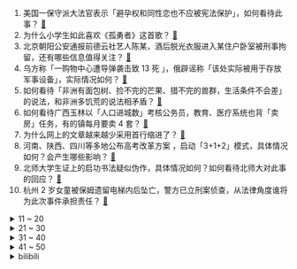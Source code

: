 1. 美国一保守派大法官表示「避孕权和同性恋也不应被宪法保护」，如何看待此事？ [:link:](https://www.zhihu.com/question/539827554)
2. 为什么小学生如此喜欢《孤勇者》这首歌？ [:link:](https://www.zhihu.com/question/525836177)
3. 北京朝阳公安通报前德云社艺人陈某，酒后脱光衣服进入某住户卧室被刑事拘留，还有哪些信息值得关注？ [:link:](https://www.zhihu.com/question/540179945)
4. 乌方称「一购物中心遭导弹袭击致 13 死 」，俄辟谣称「该处实际被用于存放军事设备」，实际情况如何？ [:link:](https://www.zhihu.com/question/540208564)
5. 如何看待「非洲有面包树、捡不完的芒果、猎不完的兽群，生活条件不会差」的说法，和非洲多饥荒的说法相矛盾？ [:link:](https://www.zhihu.com/question/537934591)
6. 如何看待广西玉林以「人口进城数」考核公务员，教育、医疗系统也背「卖房」任务，有的镇每月要卖 4 套？ [:link:](https://www.zhihu.com/question/540018441)
7. 为什么网上的文章越来越少采用首行缩进了？ [:link:](https://www.zhihu.com/question/539160773)
8. 河南、陕西、四川等多地公布高考改革方案 ，启动「3+1+2」模式，具体情况如何？会产生哪些影响？ [:link:](https://www.zhihu.com/question/540059485)
9. 北师大学生证上的启功书法疑似伪作，具体情况如何？如何看待北师大对此事的回应？ [:link:](https://www.zhihu.com/question/540124584)
10. 杭州 2 岁女童被保姆遗留电梯内后坠亡，警方已立刑案侦查，从法律角度谁将为此次事件承担责任？ [:link:](https://www.zhihu.com/question/540165237)
<details>
<summary>11 ~ 20</summary>

11. 2022 北京高考 700 分以上 106 人，高分段考生人数全面增多，原因是什么？如何看待这一现象？ [:link:](https://www.zhihu.com/question/539558808)
12. 如何看待为「迎大运会」成都一街道将招牌「汉字版」改「拼音版」？时隔「 1 年」才着手改回的原因是什么？ [:link:](https://www.zhihu.com/question/540050888)
13. 《西游记》中孙悟空画的圈能挡住妖精，为什么孙悟空画了一次之后就再也不画了？ [:link:](https://www.zhihu.com/question/529003951)
14. 《梦华录》的大结局你满意吗？结局给整部剧加分了吗？ [:link:](https://www.zhihu.com/question/539875370)
15. 如何看待薇娅丈夫公司直播间宣称某饮料抗幽门螺旋杆菌，违反广告法被罚 19 万？直播中还有哪些注意事项？ [:link:](https://www.zhihu.com/question/540082516)
16. 15-20 万，年轻人买第一辆车，怎么买才能不被坑？ [:link:](https://www.zhihu.com/question/539910936)
17. 女子高考落榜读专科逆袭买千万别墅上热搜，称考不好也没关系。您如何看待此事？ [:link:](https://www.zhihu.com/question/540003641)
18. “罗诉韦德案”的新裁决，是否将导致拜登所在的民主党更团结并有利于中期选举？还是导致民主党更溃败？ [:link:](https://www.zhihu.com/question/539886587)
19. 23考研，从现在开始准备还来得及吗? [:link:](https://www.zhihu.com/question/533399028)
20. 很多事情想不明白，这让我痛苦万分，想要活的通透该怎么办？ [:link:](https://www.zhihu.com/question/539987526)
</details>
<details>
<summary>21 ~ 30</summary>

21. 在2米深的泳池游泳和在20米深的泳池游泳有什么区别吗？ [:link:](https://www.zhihu.com/question/393242825)
22. 为什么蒋雯丽在《霸王别姬》里的「朝天一跪」能成为经典？ [:link:](https://www.zhihu.com/question/62706324)
23. 刚过本科线，是选择复读、读专科还是民办本科呢？ [:link:](https://www.zhihu.com/question/538769992)
24. 如何跟领导汇报工作？ [:link:](https://www.zhihu.com/question/491004869)
25. 梅雨季家里总有一股潮味，有没有好用的除湿产品？ [:link:](https://www.zhihu.com/question/532269577)
26. 理想ONE这款车为什么销量很好？ [:link:](https://www.zhihu.com/question/468646971)
27. 任泽平认为年轻人要努力去大城市，俞敏洪认为有视野格局的年轻人可把知识用于农村发展，如何看待两人的观点？ [:link:](https://www.zhihu.com/question/539945768)
28. 有必要为了 985 的名号去上兰州大学吗? [:link:](https://www.zhihu.com/question/539803835)
29. 如果为自己过去的知识和经验设立一个保质期，多长期限比较合理的？ [:link:](https://www.zhihu.com/question/537093904)
30. 毕业季来临，有哪些平时习以为常的事情，或许就是最后一次？ [:link:](https://www.zhihu.com/question/538984751)
</details>
<details>
<summary>31 ~ 40</summary>

31. 公务员可以做酒吧驻唱或者赶场歌手来赚钱吗？ [:link:](https://www.zhihu.com/question/536181282)
32. 《武林外传》中为什么白展堂的「盗圣」玉牌比姬无命的「盗神」铁牌差了很多？ [:link:](https://www.zhihu.com/question/266614713)
33. 男子穿女装在居民楼下直播遭投诉，有家长称 4 岁儿子受影响要求穿女装、去女厕所，如何看待家长的投诉? [:link:](https://www.zhihu.com/question/539731656)
34. 是不是只有中国人相信钻石代表爱情，外国人结婚买钻戒吗 ？ [:link:](https://www.zhihu.com/question/527470735)
35. 公安部网安局启动打击整治「网络水军」专项工作，为期 6 个月，有哪些信息值得关注？ [:link:](https://www.zhihu.com/question/540032670)
36. 钢铁侠托尼斯塔克的技术可以获得诺贝尔奖吗？ [:link:](https://www.zhihu.com/question/359151746)
37. 如何评价美剧《西部世界》第四季第一集（S04E01）「The Auguries」？ [:link:](https://www.zhihu.com/question/539876828)
38. 4 月新番动画《间谍过家家》完结，你如何评价 12 话与这一季？ [:link:](https://www.zhihu.com/question/539734740)
39. 美国总统拜登签署枪支安全法案，该法案实施会给美国带来哪些影响？ [:link:](https://www.zhihu.com/question/539709534)
40. 如何评价《黑袍纠察队》S3E6: Herogasm（第三季第六集）？ [:link:](https://www.zhihu.com/question/539333641)
</details>
<details>
<summary>41 ~ 50</summary>

41. 有什么好看不露的适合在大学穿的裙子吗？ [:link:](https://www.zhihu.com/question/467046196)
42. 微信表情符号被写入判决，2018 年来全国有 158 起以表情符号作为证据的案件，法律角度如何解读？ [:link:](https://www.zhihu.com/question/540133344)
43. 美国宣布 G7 新一轮对俄制裁，对俄商品加征关税用以帮助乌克兰，这一制裁将对俄造成哪些影响？ [:link:](https://www.zhihu.com/question/540182702)
44. 泰国航空回应「艺人李紫婷爱犬运送过程中去世」，称将尽快给事主提供调查结果，当前的宠物托运都有哪些问题？ [:link:](https://www.zhihu.com/question/539826795)
45. 如何看待母亲回应「3 个孩子 2 个上清华」，称只能教孩子做人诚实守信，学习都靠孩子自己努力？ [:link:](https://www.zhihu.com/question/540257901)
46. 宋丹丹回应《桃花坞》争议，直言自己很委屈，拥抱李雪琴向其道歉，如何看待她的行为？ [:link:](https://www.zhihu.com/question/539997663)
47. 朱一龙主演的《人生大事》这部电影给你最大的感受是什么？ [:link:](https://www.zhihu.com/question/539630749)
48. 中国航天已经走到了哪一步？还需要哪些配套企业和人才加入？ [:link:](https://www.zhihu.com/question/538537625)
49. 《原神》深渊为什么不加入多人模式? [:link:](https://www.zhihu.com/question/538874677)
50. 从小学到初中的友谊可以持续到高中吗？ [:link:](https://www.zhihu.com/question/539338627)
</details><details>
<summary>bilibili</summary>

1. 那天，不爱拍照的他，却突然要求合照…… [:link:](//www.bilibili.com/video/BV18a411W7zp)
2. 什么是肝帝？他说..... [:link:](//www.bilibili.com/video/BV1Cv4y1M7Fg)
3. 别难过啦，没事我考的比你还惨 [:link:](//www.bilibili.com/video/BV1rY4y1J7Mt)
4. 中了几箭而已，问题不大【剑圣③】 [:link:](//www.bilibili.com/video/BV1Qv4y1M7QK)
5. Luxiem 第2张单曲-「Jazz on the Clock!!」 (Official Music Video) | NIJISANJI EN [:link:](//www.bilibili.com/video/BV1ua411W7wf)
6. 水浒最具争议剧情之一！《水浒传》P27 [:link:](//www.bilibili.com/video/BV1U3411u7nU)
7. 猫：请你穿上衣服！！！ [:link:](//www.bilibili.com/video/BV1PS4y1p7vw)
8. 画画画！苦逼五年！都想要放弃了！ [:link:](//www.bilibili.com/video/BV1aW4y167ru)
9. 别被这些东西给害了！（百乔x朝阳禁毒） [:link:](//www.bilibili.com/video/BV1gW4y1r7T8)
10. 当猫发现自己的项圈是声控灯，还会说话后… [:link:](//www.bilibili.com/video/BV1CG411s7Bc)
<details>
<summary>11 ~ 20</summary>

11. 真的有人吃这玩意吗？ [:link:](//www.bilibili.com/video/BV1vB4y1q71u)
12. 《 最 强 巧 克 力 》 [:link:](//www.bilibili.com/video/BV15T41137Ec)
13. 叶大将军怒斥米哈游 [:link:](//www.bilibili.com/video/BV1eY4y137T6)
14. 微信看后说他DNA动了 [:link:](//www.bilibili.com/video/BV1h34y1W7B3)
15. 《 奇 怪 的 鼠 鼠 增 加 了 》 [:link:](//www.bilibili.com/video/BV1WT411V7Cb)
16. 我要被这群记者笑死啦哈哈哈哈哈哈哈哈哈哈哈哈 [:link:](//www.bilibili.com/video/BV1XB4y1s7ps)
17. 而我独缺，你一生的了解 [:link:](//www.bilibili.com/video/BV1334y1s7Aq)
18. 《运气好和运气不好都沉默了》 [:link:](//www.bilibili.com/video/BV1uZ4y1e7KZ)
19. 小偷：报警！快帮我报警！ [:link:](//www.bilibili.com/video/BV14Z4y1i7eU)
20. 〖误解向〗如果领养的女儿是小埋 [:link:](//www.bilibili.com/video/BV19S4y1H7Mg)
</details>
<details>
<summary>21 ~ 30</summary>

21. 消费1万2！海底捞最高级别会员过生日是什么体验【怎么这么值ep42-海底捞】 [:link:](//www.bilibili.com/video/BV1RB4y1q7KZ)
22. 我来了，那么家里就要开始热闹了。 [:link:](//www.bilibili.com/video/BV1GW4y1r7M7)
23. 这场考试，有去无回。【陆时已作答】 [:link:](//www.bilibili.com/video/BV1Qv4y1M7vZ)
24. 【花小烙】输液的时候如果气泡进入了血管里会怎么样？ [:link:](//www.bilibili.com/video/BV1GB4y1D7cK)
25. 奶爆新番！七月最值得期待的10部动画！最后一个我当场狂喜！【泛式】 [:link:](//www.bilibili.com/video/BV1A3411w765)
26. 不同唱法的油腻版！对不起哈哈哈哈 这些精髓在我脑中挥之不去很多年了！！ [:link:](//www.bilibili.com/video/BV1p94y117VC)
27. 你从未见过的光影版本饥荒！【假如饥荒有光影和山脉】 [:link:](//www.bilibili.com/video/BV1MS4y1p7UU)
28. 离谱！花20W日元清空扭蛋机！竟然狂薅大奖！ [:link:](//www.bilibili.com/video/BV14T411V7WG)
29. 全员恶人 [:link:](//www.bilibili.com/video/BV1dT411g7yH)
30. 用几分钟领略几千年的文化魅力。 [:link:](//www.bilibili.com/video/BV1NU4y197Pt)
</details>
<details>
<summary>31 ~ 40</summary>

31. mwuah mwuah mwuah [:link:](//www.bilibili.com/video/BV1TY411K7io)
32. 如何科学的护理产后母猪？ [:link:](//www.bilibili.com/video/BV1EB4y1q7NX)
33. 【4K60FPS】迈克尔·杰克逊两大封神现场！致敬永远的天王！ [:link:](//www.bilibili.com/video/BV1p94y117hF)
34. 我最后还是冲上去了，大家帮我证明！ [:link:](//www.bilibili.com/video/BV1L94y117Sr)
35. 今天我们采访了一位在校大学生和他毕业多年的师哥，让我们看看他们的生活有什么变化吧...... [:link:](//www.bilibili.com/video/BV1uN4y1G7z4)
36. 50块vs1000块的小提琴！哪一个比较猛？！ [:link:](//www.bilibili.com/video/BV1BY4y1J7CH)
37. 这玩意凭什么才卖一块钱？！ [:link:](//www.bilibili.com/video/BV1hY4y137AZ)
38. 【STN快报第六季35】是萨菲罗斯刀太粗了，还是我蒂法不烧了 [:link:](//www.bilibili.com/video/BV1g94y117DU)
39. “那一天，小猫咪终于想起了被人类支配的恐惧” [:link:](//www.bilibili.com/video/BV1XT411g7hf)
40. 【天气愈报】热 到 头 秃 [:link:](//www.bilibili.com/video/BV1QT411G7Pr)
</details>
<details>
<summary>41 ~ 50</summary>

41. 离越南就隔着一条河 [:link:](//www.bilibili.com/video/BV1gS4y1p7on)
42. 看or不看！最简单易懂的2022年七月新番推荐！！ [:link:](//www.bilibili.com/video/BV1Ta411W7wW)
43. 大学毕业两年的我骗我爸高考出分了 [:link:](//www.bilibili.com/video/BV1Zt4y1b7Xi)
44. 【历史】“卷面上，密密麻麻，是我的自尊” [:link:](//www.bilibili.com/video/BV1494y117Cm)
45. 可爱的视频推荐给可爱的人 [:link:](//www.bilibili.com/video/BV1Lt4y1a7ZM)
46. 【鉴定热门】养生大师让人类不要喝牛奶？菇勇者学甄嬛传银镯子检测毒蘑菇？ [:link:](//www.bilibili.com/video/BV1K3411w7gi)
47. 愿冰柜没有雪糕刺客 [:link:](//www.bilibili.com/video/BV1N34y1s7fZ)
48. 原来喜欢也有同义词！ [:link:](//www.bilibili.com/video/BV1wt4y187Ld)
49. 【菊花花】雷神生贺曲「稻光予梦」/ 原神cv原创曲 [:link:](//www.bilibili.com/video/BV1K3411w7uM)
50. 闽南菜的天花板，极致风味重磅来袭！ [:link:](//www.bilibili.com/video/BV1zY411T77c)
</details>
<details>
<summary>51 ~ 60</summary>

51. BILIBILI 13周年庆 [:link:](//www.bilibili.com/video/BV1xS4y1H7UL)
52. 黑神话最新爆料汇总！820之前你需要了解的一切都在这里！ [:link:](//www.bilibili.com/video/BV1dY411N7Dt)
53. 再也回不到从前了 [:link:](//www.bilibili.com/video/BV1V34y1W76s)
54. 挟猫崽以令它妈 [:link:](//www.bilibili.com/video/BV1yS4y1H74x)
55. 我花了一百万做了一件特别有意义的事情 [:link:](//www.bilibili.com/video/BV1qL4y1A754)
56. 《稻香》笑一个吧 功成名就不是目的 [:link:](//www.bilibili.com/video/BV1Va411W7VT)
57. 周星驰：希望香港电影人讲好中国故事 [:link:](//www.bilibili.com/video/BV1PB4y1x7mR)
58. 着什么急呢？唯黄昏和牛排不可辜负！ [:link:](//www.bilibili.com/video/BV1aB4y1p7HA)
59. 文能全国第一，武能挽救中国，这是什么级别的猛男？【人物志08】 [:link:](//www.bilibili.com/video/BV1ff4y1f73r)
60. 嘎子偷狗是什么梗【梗指南】 [:link:](//www.bilibili.com/video/BV1s3411w7vx)
</details>
<details>
<summary>61 ~ 70</summary>

61. 钱不要了 [:link:](//www.bilibili.com/video/BV1A34y1s7YN)
62. 狗 子 偷 嘎 事 件 [:link:](//www.bilibili.com/video/BV1qG411s7vm)
63. 不买错亿！神作集体骨折价！【steam夏促】 [:link:](//www.bilibili.com/video/BV1va411W7yY)
64. 哥们！哥们！来我这买雪糕吗哥们？嫌贵可以放回去的那种！哥们！别拿不认识的雪糕！哥们！ [:link:](//www.bilibili.com/video/BV1mB4y1s7PX)
65. 【时代少年团】《小炸的暑假生活》05.拍摄中的小碎片 [:link:](//www.bilibili.com/video/BV1Ft4y187Gp)
66. 我感觉我的iPhone 13 pro Max 蓝色，256 瞬间不香了 [:link:](//www.bilibili.com/video/BV1oS4y1H7iQ)
67. 国内唯一评测！我开上了全球最大的中国车！ [:link:](//www.bilibili.com/video/BV1Bf4y1f7xe)
68. 已经吃不到的口福鸡！乐哥带你重拾逝去的粤菜经典味道！ [:link:](//www.bilibili.com/video/BV1yN4y1u7BE)
69. 投个币也扯到空间弯曲～ [:link:](//www.bilibili.com/video/BV16Z4y1v7HB)
70. 秦皇陵文物发现2000多年前指纹印，制作工匠推测为青少年 [:link:](//www.bilibili.com/video/BV1TT41137Cy)
</details>
<details>
<summary>71 ~ 80</summary>

71. 你今年夏天吃的西瓜有蒜味儿嘛？ [:link:](//www.bilibili.com/video/BV1LU4y1Q7om)
72. 🐓鸡你太美，但是二次元🐓 [:link:](//www.bilibili.com/video/BV19f4y1f7oj)
73. 老师：班长你得带个头啊 [:link:](//www.bilibili.com/video/BV1XT411g7u9)
74. 切个B站最大的球。 [:link:](//www.bilibili.com/video/BV1BY411N7ZT)
75. 【骆歆】重生之我是LPL女主持！哈撒Ki！ [:link:](//www.bilibili.com/video/BV1X94y1y7xU)
76. 世  界  第  一  ！ [:link:](//www.bilibili.com/video/BV1MU4y1Q7x5)
77. 如果他们没有替身，用的是忍术的话！！！ [:link:](//www.bilibili.com/video/BV11f4y1f7h9)
78. 在这一年一半之时丨2022温迪生贺【原神/温迪/原创动画】 [:link:](//www.bilibili.com/video/BV1E94y11737)
79. 身高限制了我的脾气 [:link:](//www.bilibili.com/video/BV1pT411V7yg)
80. 工资高低跟努力没必然关系，最重要的是职场不可替代性 [:link:](//www.bilibili.com/video/BV14f4y1f7qM)
</details>
<details>
<summary>81 ~ 90</summary>

81. 会瞎？后悔？想做近视手术，请一定先看这个视频 [:link:](//www.bilibili.com/video/BV1nB4y1q7iD)
82. 【原神】真是的旅行者，明明只有我绫华一个就够了~ [:link:](//www.bilibili.com/video/BV17a411W7oj)
83. 1 8 岁 现 状 [:link:](//www.bilibili.com/video/BV1Hf4y1f7bE)
84. 林小北云顶之弈：成型就前2，T1龙神乌鸦阵容！云顶S7金铲铲之战上分套路阵容教学！巨龙之境！金铲铲巨龙之巢！【105期】 [:link:](//www.bilibili.com/video/BV1MS4y1p72A)
85. 【冰冰团队】当你有一只义无反顾奔向你的猫咪 [:link:](//www.bilibili.com/video/BV1eZ4y1v7o2)
86. 世纪谈判、天山攻坚、二桃杀三士，西气东输是如何建成的 [:link:](//www.bilibili.com/video/BV1Nv4y1u78h)
87. 原创短剧！当我在“前女友”家隔离了十四天……（真人版） [:link:](//www.bilibili.com/video/BV1DB4y1q7My)
88. 想认领大草原的羊吗 [:link:](//www.bilibili.com/video/BV1xU4y1Q7nz)
89. 离谱！女朋友的嘴能有多硬…让她含着全景相机拍照！把红酒替换成醋她还硬说好喝？ [:link:](//www.bilibili.com/video/BV1TT411375F)
90. 【战双帕弥什】新版本「烬海异途」PV公开 | 魔女蕴黯，异象寻途 [:link:](//www.bilibili.com/video/BV1JB4y1q7Tr)
</details>
<details>
<summary>91 ~ 100</summary>

91. 骑行塔莎古道，山洪淹没道路只能光脚推车前进，夜晚独自在峡谷中露营 [:link:](//www.bilibili.com/video/BV1oT411g7pa)
92. 全员特种装备打鬼子？我说这是抗日剧，你们信吗？ [:link:](//www.bilibili.com/video/BV1f3411c7QR)
93. 别人查高考成绩vs我查高考成绩... [:link:](//www.bilibili.com/video/BV1c3411w7mQ)
94. 第4集：千淘万漉虽辛苦，吹尽狂沙始到金 [:link:](//www.bilibili.com/video/BV1AF411F7Dy)
95. 水 神 争 霸 赛 [:link:](//www.bilibili.com/video/BV1ZN4y1378r)
96. 别卷体重了行不行！同身高120斤和96斤穿同款裙子，差别很大吗？！ [:link:](//www.bilibili.com/video/BV1qL4y1P7HN)
97. “我把你当兄弟你却想当我姐夫好家伙这是玩超级加辈呢…” [:link:](//www.bilibili.com/video/BV1aY411N7XB)
98. 【原神】结婚证？不用考吧！ [:link:](//www.bilibili.com/video/BV1Ha411W72c)
99. 药物？毒品！世界上唯一一个把毒品叫做毒的国家 [:link:](//www.bilibili.com/video/BV1sr4y1g7Nv)
100. 【圆神】一起在原神转圈圈！ [:link:](//www.bilibili.com/video/BV1wB4y1x7VA)
</details></details>